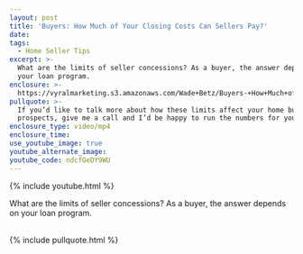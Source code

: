 ```yaml
---
layout: post
title: 'Buyers: How Much of Your Closing Costs Can Sellers Pay?'
date:
tags:
  - Home Seller Tips
excerpt: >-
  What are the limits of seller concessions? As a buyer, the answer depends on
  your loan program.
enclosure: >-
  https://vyralmarketing.s3.amazonaws.com/Wade+Betz/Buyers-+How+Much+of+Your+Closing+Costs+Can+Sellers+Pay_.mp4
pullquote: >-
  If you’d like to talk more about how these limits affect your home buying
  prospects, give me a call and I’d be happy to run the numbers for you.
enclosure_type: video/mp4
enclosure_time:
use_youtube_image: true
youtube_alternate_image:
youtube_code: ndcfGeDY9WU
---
```


{% include youtube.html %}

What are the limits of seller concessions? As a buyer, the answer depends on your loan program.&nbsp;<br>&nbsp;

{% include pullquote.html %}